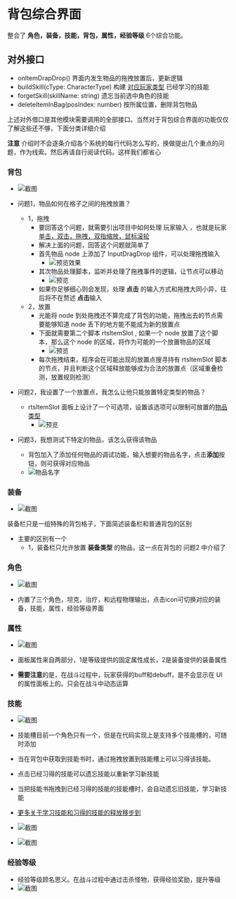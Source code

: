 # 背包综合界面

整合了 **角色，装备，技能，背包，属性，经验等级** 6个综合功能。

## 对外接口

- onItemDrapDrop() 界面内发生物品的拖拽放置后，更新逻辑
- buildSkill(cType: CharacterType) 构建 [对应玩家类型](../enum/CharacterType.md) 已经学习的技能
- forgetSkill(skillName: string) 遗忘当前选中角色的技能
- deleteItemInBag(posIndex: number) 按所属位置，删除背包物品

上述对外借口是其他模块需要调用的全部接口。当然对于背包综合界面的功能仅仅了解这些还不够，下面分类详细介绍

**注意** 介绍时不会逐条介绍各个系统的每行代码怎么写的，换做提出几个重点的问题，作为线索。然后再请自行阅读代码。这样我们都省心

### 背包

- ![截图](img/bag.PNG)

- 问题1，物品如何在格子之间的拖拽放置？
  - 1，拖拽
    - 要回答这个问题，就需要引出项目中如何处理 玩家输入 ，也就是玩家 [单击，双击，拖拽，双指缩放，鼠标滚轮](../playerInput/index.md)
    - 解决上面的问题，回答这个问题就简单了
    - 首先物品 node 上添加了 InputDragDrop 组件，可以处理拖拽输入
      - ![预览效果](img/drag.PNG)
    - 其次物品处理脚本，监听并处理了拖拽事件的逻辑，让节点可以移动
      - ![预览](img/drag_handle.PNG)
    - 如果你足够细心则会发现，处理 **点击** 的输入方式和拖拽大同小异，往后将不在赘述 **点击**输入
  - 2，放置
    - 光能将 node 到处拖拽还不算完成了背包的功能，拖拽出去的节点需要能够知道 node 丢下的地方能不能成为新的放置点
    - 下面就需要第二个脚本 rtsItemSlot , 如果一个 node 放置了这个脚本，那么这个 node 的区域，将作为可能的一个放置物品的区域
      - ![预览](img/slot.PNG)
    - 每次拖拽结束，程序会在可能出现的放置点搜寻持有 rtsItemSlot 脚本的节点，并且判断这个区域释放能够成为合法的放置点（区域重叠检测，放置规则检测）
  
- 问题2，我设置了一个放置点，我怎么让他只能放置特定类型的物品？
  - rtsItemSlot 面板上设计了一个可选项，设置该选项可以限制可放置的[物品类型](../enum/itemType.md)
    - ![预览](img/slotItemLimit.PNG)

- 问题3，我想测试下特定的物品，该怎么获得该物品
  - 背包加入了添加任何物品的调试功能，输入想要的物品名字，点击**添加**按钮，则可获得对应物品
  - ![物品名字](img/itemlist.PNG)


### 装备

- ![截图](img/equp.PNG)
  
装备栏只是一组特殊的背包格子，下面简述装备栏和普通背包的区别

- 主要的区别有一个
  - 1，装备栏只允许放置 **装备类型** 的物品，这一点在背包的 问题2 中介绍了

### 角色

- ![截图](img/character.PNG)

- 内置了三个角色，坦克，治疗，和远程物理输出，点击icon可切换对应的装备，技能，属性，经验等级界面


### 属性

- ![截图](img/prop.PNG)

- 面板属性来自两部分，1是等级提供的固定属性成长，2是装备提供的装备属性
- **需要注意**的是，在战斗过程中，玩家获得的buff和debuff，是不会显示在 UI 的属性面板上的。只会在战斗中动态运算

### 技能

- ![截图](img/skill.PNG)

- 技能槽目前一个角色只有一个，但是在代码实现上是支持多个技能槽的，可随时添加
- 当在背包中获取到技能书时，通过拖拽放置到技能槽上可以习得该技能。
- 点击已经习得的技能可以遗忘技能以重新学习新技能
- 当把技能书拖拽到已经习得的技能的技能槽时，会自动遗忘旧技能，学习新技能
- [更多关于学习技能和习得的技能的释放移步到](../learnSkill/index.md)

- ![截图](img/getbook.PNG)
- ![截图](img/learnbook.PNG)
  
### 经验等级

- 经验等级顾名思义。在战斗过程中通过击杀怪物，获得经验奖励，提升等级
- ![截图](img/level.PNG)